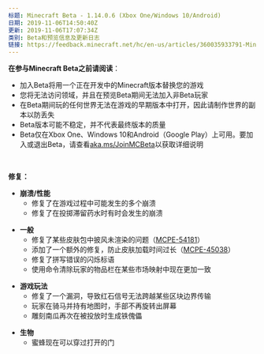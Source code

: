 ```yaml
---
标题: Minecraft Beta - 1.14.0.6 (Xbox One/Windows 10/Android)
日期: 2019-11-06T14:50:40Z
更新: 2019-11-06T17:07:34Z
类别: Beta和预览信息及更新日志
链接: https://feedback.minecraft.net/hc/en-us/articles/360035933791-Minecraft-Beta-1-14-0-6-Xbox-One-Windows-10-Android
---
```


**在参与Minecraft Beta之前请阅读**：

- 加入Beta将用一个正在开发中的Minecraft版本替换您的游戏
- 您将无法访问领域，并且在预览Beta期间无法加入非Beta玩家
- 在Beta期间玩的任何世界无法在游戏的早期版本中打开，因此请制作世界的副本以防丢失
- Beta版本可能不稳定，并不代表最终版本的质量
- Beta仅在Xbox One、Windows 10和Android（Google Play）上可用。要加入或退出Beta，请查看[aka.ms/JoinMCBeta](https://aka.ms/JoinMCBeta)以获取详细说明

 

**修复：**

- **崩溃/性能**
  - 修复了在游戏过程中可能发生的多个崩溃
  - 修复了在投掷滞留药水时有时会发生的崩溃

<!-- -->

- **一般**
  - 修复了某些皮肤包中披风未渲染的问题（[MCPE-54181](https://bugs.mojang.com/browse/MCPE-54181)）
  - 添加了一个额外的修复，防止皮肤加载时间过长（[MCPE-45038](https://bugs.mojang.com/browse/MCPE-45038)）
  - 修复了拼写错误的闪烁标语
  - 使用命令清除玩家的物品栏在某些市场映射中现在更加一致

<!-- -->

- **游戏玩法**
  - 修复了一个漏洞，导致红石信号无法跨越某些区块边界传输
  - 玩家在骑马并持有地图时，手部不再旋转出屏幕
  - 雕刻南瓜再次在被投放时生成铁傀儡

<!-- -->

- **生物**
  - 蜜蜂现在可以穿过打开的门
